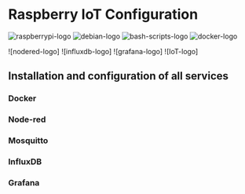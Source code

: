 # Raspberry IoT Configuration 

![raspberrypi-logo](https://img.icons8.com/color/96/000000/raspberry-pi.png)
![debian-logo](https://img.icons8.com/color/96/000000/debian.png)
![bash-scripts-logo](https://img.icons8.com/cute-clipart/96/000000/console.png)
![docker-logo](https://img.icons8.com/color/96/000000/docker.png)

![nodered-logo]
![influxdb-logo]
![grafana-logo]
![IoT-logo]

## Installation and configuration of all services

### Docker
### Node-red
### Mosquitto
### InfluxDB
### Grafana
